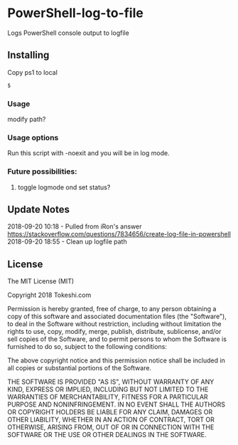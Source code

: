 # PowerShell-log-to-file
Logs PowerShell console output to logfile

## Installing
Copy ps1 to local 
```powershell
$
```

### Usage
modify path?

### Usage options
Run this script with -noexit and you will be in log mode.

### Future possibilities:
1.  toggle logmode ond set status?


## Update Notes
2018-09-20 10:18 - Pulled from iRon's answer https://stackoverflow.com/questions/7834656/create-log-file-in-powershell
2018-09-20 18:55 - Clean up logfile path



## License

The MIT License (MIT)

Copyright 2018 Tokeshi.com

Permission is hereby granted, free of charge, to any person obtaining a copy
of this software and associated documentation files (the "Software"), to deal
in the Software without restriction, including without limitation the rights
to use, copy, modify, merge, publish, distribute, sublicense, and/or sell
copies of the Software, and to permit persons to whom the Software is
furnished to do so, subject to the following conditions:

The above copyright notice and this permission notice shall be included in
all copies or substantial portions of the Software.

THE SOFTWARE IS PROVIDED "AS IS", WITHOUT WARRANTY OF ANY KIND, EXPRESS OR
IMPLIED, INCLUDING BUT NOT LIMITED TO THE WARRANTIES OF MERCHANTABILITY,
FITNESS FOR A PARTICULAR PURPOSE AND NONINFRINGEMENT. IN NO EVENT SHALL THE
AUTHORS OR COPYRIGHT HOLDERS BE LIABLE FOR ANY CLAIM, DAMAGES OR OTHER
LIABILITY, WHETHER IN AN ACTION OF CONTRACT, TORT OR OTHERWISE, ARISING FROM,
OUT OF OR IN CONNECTION WITH THE SOFTWARE OR THE USE OR OTHER DEALINGS IN
THE SOFTWARE.
